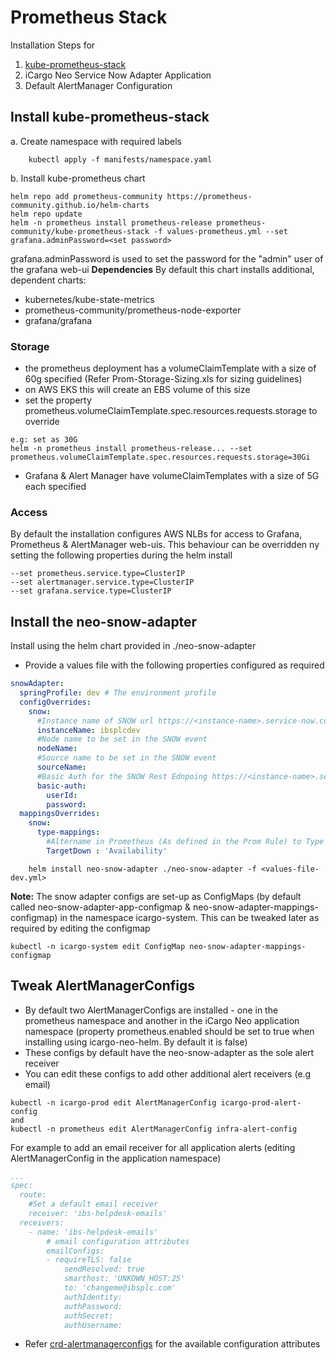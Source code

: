 # Prometheus Stack
Installation Steps for
1.  [kube-prometheus-stack](https://github.com/prometheus-community/helm-charts/tree/main/charts/kube-prometheus-stack)
2. iCargo Neo Service Now Adapter Application
3. Default AlertManager Configuration

## Install kube-prometheus-stack
a. Create namespace with required labels
```
    kubectl apply -f manifests/namespace.yaml
```
b. Install kube-prometheus chart
```
helm repo add prometheus-community https://prometheus-community.github.io/helm-charts
helm repo update
helm -n prometheus install prometheus-release prometheus-community/kube-prometheus-stack -f values-prometheus.yml --set grafana.adminPassword=<set password>
```
grafana.adminPassword is used to set the password for the "admin" user of the grafana web-ui
**Dependencies**
By default this chart installs additional, dependent charts:

- kubernetes/kube-state-metrics
- prometheus-community/prometheus-node-exporter
- grafana/grafana

### Storage
- the prometheus deployment has a volumeClaimTemplate with a size of 60g specified (Refer Prom-Storage-Sizing.xls for sizing guidelines)
- on AWS EKS this will create an EBS volume of this size
- set the property prometheus.volumeClaimTemplate.spec.resources.requests.storage to override
```
e.g: set as 30G
helm -n prometheus install prometheus-release... --set prometheus.volumeClaimTemplate.spec.resources.requests.storage=30Gi
```
- Grafana & Alert Manager have volumeClaimTemplates with a size of 5G each specified
### Access
By default the installation configures AWS NLBs for access to Grafana, Prometheus & AlertManager web-uis. This behaviour can be overridden ny setting the following properties during the helm install
```
--set prometheus.service.type=ClusterIP
--set alertmanager.service.type=ClusterIP
--set grafana.service.type=ClusterIP
```
## Install the neo-snow-adapter
Install using the helm chart provided in ./neo-snow-adapter
- Provide a values file with the following properties configured as required
```yaml
snowAdapter:
  springProfile: dev # The environment profile
  configOverrides:
    snow:
      #Instance name of SNOW url https://<instance-name>.service-now.com
      instanceName: ibsplcdev 
      #Node name to be set in the SNOW event
      nodeName: 
      #Source name to be set in the SNOW event
      sourceName: 
      #Basic Auth for the SNOW Rest Ednpoing https://<instance-name>.service-now.com/api/global/em/jsonv2
      basic-auth:
        userId: 
        password: 
  mappingsOverrides:
    snow:      
      type-mappings:
        #Altername in Prometheus (As defined in the Prom Rule) to Type name as to be mapped in SNOW
        TargetDown : 'Availability'
```
```
    helm install neo-snow-adapter ./neo-snow-adapter -f <values-file-dev.yml>
```
**Note:** The snow adapter configs are set-up as  ConfigMaps (by default called neo-snow-adapter-app-configmap & neo-snow-adapter-mappings-configmap) in the namespace icargo-system. This can be tweaked later as required by editing the configmap
```shell
kubectl -n icargo-system edit ConfigMap neo-snow-adapter-mappings-configmap
```
## Tweak AlertManagerConfigs
- By default two AlertManagerConfigs are installed - one in the prometheus namespace and another in the iCargo Neo application namespace (property prometheus.enabled should be set to true when installing using icargo-neo-helm. By default it is false)
- These configs by default have the neo-snow-adapter as the sole alert receiver
- You can edit these configs to add other additional alert receivers (e.g email) 
```shell
kubectl -n icargo-prod edit AlertManagerConfig icargo-prod-alert-config
and
kubectl -n prometheus edit AlertManagerConfig infra-alert-config
```
For example to add an email receiver for all application alerts (editing AlertManagerConfig in the application namespace)
```yaml
...
spec:
  route:
    #Set a default email receiver
    receiver: 'ibs-helpdesk-emails'
  receivers:
    - name: 'ibs-helpdesk-emails'
        # email configuration attributes 
        emailConfigs:
        - requireTLS: false
            sendResolved: true
            smarthost: 'UNKOWN_HOST:25'
            to: 'changeme@ibsplc.com' 
            authIdentity:
            authPassword:
            authSecret:
            authUsername:
```
- Refer [crd-alertmanagerconfigs](https://github.com/prometheus-community/helm-charts/blob/main/charts/kube-prometheus-stack/crds/crd-alertmanagerconfigs.yaml) for the available configuration attributes
